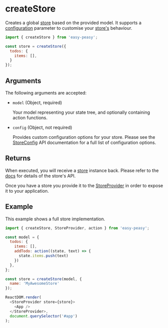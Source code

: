 # createStore

Creates a global [store](#store) based on the provided model. It supports a [configuration](#storeconfig) parameter to customise your [store's](#store) behaviour.

```javascript
import { createStore } from 'easy-peasy';

const store = createStore({
  todos: {
    items: [],
  }
});
```

## Arguments

The following arguments are accepted:

  - `model` (Object, required)

    Your model representing your state tree, and optionally containing action functions.

  - `config` (Object, not required)

    Provides custom configuration options for your store. Please see the [StoreConfig](/docs/api/store-config.html) API documentation for a full list of configuration options.

## Returns

When executed, you will receive a [store](#store) instance back. Please refer to the [docs](#store) for details of the store's API.

Once you have a store you provide it to the [StoreProvider](#storeprovider) in order to expose it to your application.

## Example

This example shows a full store implementation.

```javascript
import { createStore, StoreProvider, action } from 'easy-peasy';

const model = {
  todos: {
    items: [],
    addTodo: action((state, text) => {
      state.items.push(text)
    })
  },
};

const store = createStore(model, {
  name: 'MyAwesomeStore'
});

ReactDOM.render(
  <StoreProvider store={store}>
    <App />
  </StoreProvider>,
  document.querySelector('#app')
);
```
